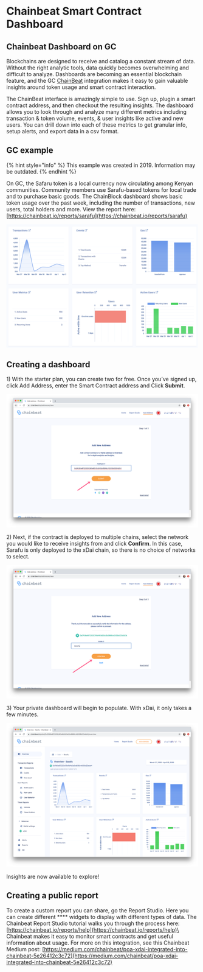 # Chainbeat Smart Contract Dashboard

## Chainbeat Dashboard on GC

Blockchains are designed to receive and catalog a constant stream of data. Without the right analytic tools, data quickly becomes overwhelming and difficult to analyze. Dashboards are becoming an essential blockchain feature, and the GC [ChainBeat](https://chainbeat.io/) integration makes it easy to gain valuable insights around token usage and smart contract interaction.

The ChainBeat interface is amazingly simple to use. Sign up, plugin a smart contract address, and then checkout the resulting insights. The dashboard allows you to look through and analyze many different metrics including transaction & token volume, events, & user insights like active and new users.  You can drill down into each of these metrics to get granular info, setup alerts, and export data in a csv format.

## **GC example**

{% hint style="info" %}
This example was created in 2019. Information may be outdated.
{% endhint %}

On GC, the Safaru token is a local currency now circulating among Kenyan communities. Community members use Sarafu-based tokens for local trade and to purchase basic goods.   The ChainBlock dashboard shows basic token usage over the past week, including the number of transactions, new users, total holders and more. View the report here: [https://chainbeat.io/reports/sarafu](https://chainbeat.io/reports/sarafu)

![](../../.gitbook/assets/sarafu.png)

## **Creating a dashboard**

1\) With the starter plan, you can create two for free. Once you’ve signed up, click Add Address, enter the Smart Contract address and Click **Submit**.

![](<../../.gitbook/assets/chain1 (1).png>)

2\) Next, if the contract is deployed to multiple chains, select the network you would like to receive insights from and click **Confirm**. In this case, Sarafu is only deployed to the xDai chain, so there is no choice of networks to select.

![](<../../.gitbook/assets/chain2 (1).png>)

3\) Your private dashboard will begin to populate. With xDai, it only takes a few minutes.

![](<../../.gitbook/assets/chain3 (1).png>)

Insights are now available to explore!&#x20;

## **Creating a public report**

To create a custom report you can share, go the Report Studio. Here you can create different **** widgets to display with different types of data. The Chainbeat Report Studio tutorial walks you through the process here:  [https://chainbeat.io/reports/help](https://chainbeat.io/reports/help)\
\
Chainbeat makes it easy to monitor smart contracts and get useful information about usage. For more on this integration, see this Chainbeat Medium post: [https://medium.com/chainbeat/poa-xdai-integrated-into-chainbeat-5e26412c3c72](https://medium.com/chainbeat/poa-xdai-integrated-into-chainbeat-5e26412c3c72)
